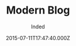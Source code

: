 ---
title: Modern Blog
github: https://github.com/inded/Jekyll_modern-blog
demo: https://inded.xyz/Jekyll_modern-blog/
author: Inded
ssg:
  - Jekyll
cms:
  - No Cms
date: 2015-07-11T17:47:40.000Z
github_branch: gh-pages
description: A Modern, Clean, Jekyll Blog Layout based from codedrops
stale: true
---